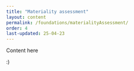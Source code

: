 ```yaml
---
title: "Materiality assessment"
layout: content
permalink: /foundations/materialityAssessment/
order: 4
last-updated: 25-04-23
---
```


Content here

:)
